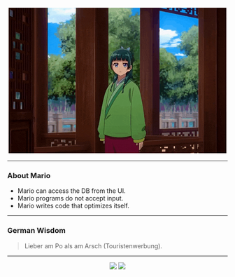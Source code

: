 <p align="center">
  <img src="assets/maomao.gif" />
</p>

---

### About Mario
- Mario can access the DB from the UI.
- Mario programs do not accept input.
- Mario writes code that optimizes itself.

---

### German Wisdom
> Lieber am Po als am Arsch (Touristenwerbung).

---

<p align="center">
  <a>
    <img height="180em" src="https://github-readme-stats-eight-theta.vercel.app/api?username=Torfkopp&show_icons=true&theme=dark&include_all_commits=true&count_private=true"/>
  </a>
  <a href="https://github.com/Torfkopp?tab=repositories">
    <img height="180em" src="https://github-readme-stats-eight-theta.vercel.app/api/top-langs/?username=torfkopp&layout=compact&theme=dark&langs_count=8&hide=java"/>
  </a>
</p>
